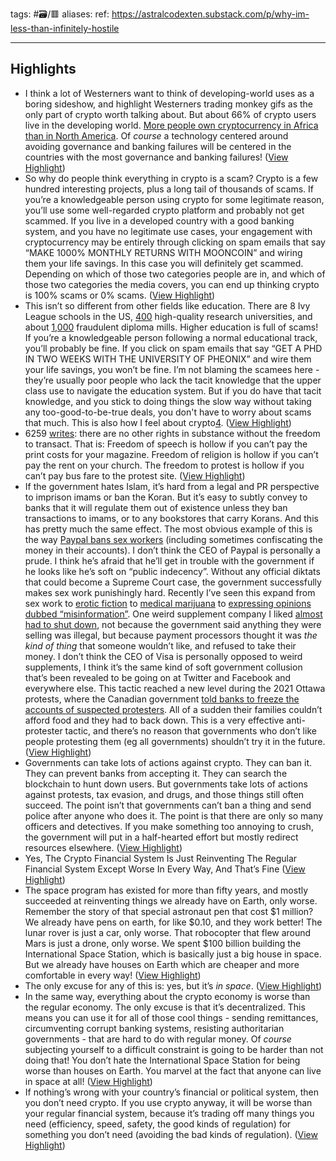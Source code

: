 tags: #🗃/🟥 
aliases: 
ref: 
https://astralcodexten.substack.com/p/why-im-less-than-infinitely-hostile

---
## Highlights
- I think a lot of Westerners want to think of developing-world uses as a boring sideshow, and highlight Westerners trading monkey gifs as the only part of crypto worth talking about. But about 66% of crypto users live in the developing world. [More people own cryptocurrency in Africa than in North America](https://triple-a.io/crypto-ownership-data/). Of *course* a technology centered around avoiding governance and banking failures will be centered in the countries with the most governance and banking failures! ([View Highlight](https://read.readwise.io/read/01gmg8xtr3pp0myf2jd5evkhh7))
- So why do people think everything in crypto is a scam?
  Crypto is a few hundred interesting projects, plus a long tail of thousands of scams. If you’re a knowledgeable person using crypto for some legitimate reason, you’ll use some well-regarded crypto platform and probably not get scammed. If you live in a developed country with a good banking system, and you have no legitimate use cases, your engagement with cryptocurrency may be entirely through clicking on spam emails that say “MAKE 1000% MONTHLY RETURNS WITH MOONCOIN” and wiring them your life savings. In this case you will definitely get scammed. Depending on which of those two categories people are in, and which of those two categories the media covers, you can end up thinking crypto is 100% scams or 0% scams. ([View Highlight](https://read.readwise.io/read/01gmg925dhvdr2wevqhx5b3bp8))
- This isn’t so different from other fields like education. There are 8 Ivy League schools in the US, [400](https://www.statista.com/statistics/239962/doctorate-granting-institutions-in-the-us/) high-quality research universities, and about [1,000](https://wenr.wes.org/2017/12/diploma-mills-9-strategies-for-tackling-one-of-higher-educations-most-wicked-problems) fraudulent diploma mills. Higher education is full of scams! If you’re a knowledgeable person following a normal educational track, you’ll probably be fine. If you click on spam emails that say “GET A PHD IN TWO WEEKS WITH THE UNIVERSITY OF PHEONIX” and wire them your life savings, you won’t be fine. I’m not blaming the scamees here - they’re usually poor people who lack the tacit knowledge that the upper class use to navigate the education system. But if you do have that tacit knowledge, and you stick to doing things the slow way without taking any too-good-to-be-true deals, you don't have to worry about scams that much. This is also how I feel about crypto[4](https://astralcodexten.substack.com/p/why-im-less-than-infinitely-hostile#footnote-4-85488768). ([View Highlight](https://read.readwise.io/read/01gmg9374h3zkacfz4mdx2b6ay))
- 6259 [writes](https://twitter.com/punk6529/status/1494444624630403083?lang=en): there are no other rights in substance without the freedom to transact.
  That is: Freedom of speech is hollow if you can’t pay the print costs for your magazine. Freedom of religion is hollow if you can’t pay the rent on your church. The freedom to protest is hollow if you can’t pay bus fare to the protest site. ([View Highlight](https://read.readwise.io/read/01gmg94jhns6vmtj6gccqskpqd))
- If the government hates Islam, it’s hard from a legal and PR perspective to imprison imams or ban the Koran. But it’s easy to subtly convey to banks that it will regulate them out of existence unless they ban transactions to imams, or to any bookstores that carry Korans. And this has pretty much the same effect.
  The most obvious example of this is the way [Paypal bans sex workers](https://tryst.link/blog/financial-discrimination-against-sex-workers-and-what-we-can-do-about-it/) (including sometimes confiscating the money in their accounts). I don’t think the CEO of Paypal is personally a prude. I think he’s afraid that he’ll get in trouble with the government if he looks like he’s soft on “public indecency”. Without any official diktats that could become a Supreme Court case, the government successfully makes sex work punishingly hard.
  Recently I’ve seen this expand from sex work to [erotic fiction](https://www.eff.org/deeplinks/2017/03/payment-processors-are-still-policing-your-sex-life) to [medical marijuana](https://mgmagazine.com/cannabis-news/cannabis-payment-problem/?doing_wp_cron=1669442490.3007938861846923828125) to [expressing opinions dubbed “misinformation”](https://www.washingtonpost.com/politics/2022/10/10/paypal-faces-backlash-after-floating-fines-sharing-misinformation/). One weird supplement company I liked [almost had to shut down](https://www.reddit.com/r/NootropicsDepot/comments/jyeeyh/will_there_ever_be_a_paypal_option_to_pay/gd3trj8/), not because the government said anything they were selling was illegal, but because payment processors thought it was *the kind of thing* that someone wouldn’t like, and refused to take their money. I don’t think the CEO of Visa is personally opposed to weird supplements, I think it’s the same kind of soft government collusion that’s been revealed to be going on at Twitter and Facebook and everywhere else.
  This tactic reached a new level during the 2021 Ottawa protests, where the Canadian government [told banks to freeze the accounts of suspected protesters](https://www.cnn.com/2022/02/20/americas/canada-trucker-protest-covid-sunday). All of a sudden their families couldn’t afford food and they had to back down. This is a very effective anti-protester tactic, and there’s no reason that governments who don’t like people protesting them (eg all governments) shouldn’t try it in the future. ([View Highlight](https://read.readwise.io/read/01gmg96sfsmy10abg0vxceba04))
- Governments can take lots of actions against crypto. They can ban it. They can prevent banks from accepting it. They can search the blockchain to hunt down users. But governments take lots of actions against protests, tax evasion, and drugs, and those things still often succeed. The point isn’t that governments can’t ban a thing and send police after anyone who does it. The point is that there are only so many officers and detectives. If you make something too annoying to crush, the government will put in a half-hearted effort but mostly redirect resources elsewhere. ([View Highlight](https://read.readwise.io/read/01gmg9ag8j4rmn38hsw4rfckts))
- Yes, The Crypto Financial System Is Just Reinventing The Regular Financial System Except Worse In Every Way, And That’s Fine ([View Highlight](https://read.readwise.io/read/01gmg9c6hchhrk4cw6202sd40m))
- The space program has existed for more than fifty years, and mostly succeeded at reinventing things we already have on Earth, only worse. Remember the story of that special astronaut pen that cost $1 million? We already have pens on earth, for like $0.10, and they work better! The lunar rover is just a car, only worse. That robocopter that flew around Mars is just a drone, only worse. We spent $100 billion building the International Space Station, which is basically just a big house in space. But we already have houses on Earth which are cheaper and more comfortable in every way! ([View Highlight](https://read.readwise.io/read/01gmg9c7k4b356gnkg8ns0veym))
- The only excuse for any of this is: yes, but it’s *in* *space*. ([View Highlight](https://read.readwise.io/read/01gmg9c939pt2fqxrpcbxx38jz))
- In the same way, everything about the crypto economy is worse than the regular economy. The only excuse is that it’s decentralized. This means you can use it for all of those cool things - sending remittances, circumventing corrupt banking systems, resisting authoritarian governments - that are hard to do with regular money. Of *course* subjecting yourself to a difficult constraint is going to be harder than not doing that! You don’t hate the International Space Station for being worse than houses on Earth. You marvel at the fact that anyone can live in space at all! ([View Highlight](https://read.readwise.io/read/01gmg9ccjrvptpydc5fj7pq9q3))
- If nothing’s wrong with your country’s financial or political system, then you don’t need crypto. If you use crypto anyway, it will be worse than your regular financial system, because it’s trading off many things you need (efficiency, speed, safety, the good kinds of regulation) for something you don’t need (avoiding the bad kinds of regulation). ([View Highlight](https://read.readwise.io/read/01gmg9cvtpz4xwp0zfx77wqvme))
